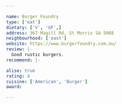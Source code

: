 ```yaml
---

name: Burger Foundry
type: ['eat']
dietary: ['V', 'GF',]
address: 367 Magill Rd, St Morris SA 5068
neighbourhood: ['east']
website: https://www.burgerfoundry.com.au/
review: |-
  Good rustic burgers.
recommend: |-

alise: true
rating: 4
cuisine: ['American', 'Burger']
award:

---
```

